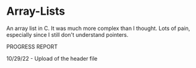 # Array-Lists
An array list in C. It was much more complex than I thought. Lots of pain, especially since I still don't understand pointers.

PROGRESS REPORT

10/29/22 - Upload of the header file
